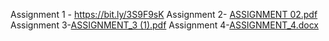 Assignment 1 - https://bit.ly/3S9F9sK
Assignment 2- [ASSIGNMENT 02.pdf](https://github.com/IBM-EPBL/IBM-Project-11000-1659251744/files/9648390/ASSIGNMENT.02.pdf)
Assignment 3-[ASSIGNMENT_3 (1).pdf](https://github.com/IBM-EPBL/IBM-Project-11000-1659251744/files/9742145/ASSIGNMENT_3.1.pdf)
Assignment 4-[ASSIGNMENT_4.docx](https://github.com/IBM-EPBL/IBM-Project-11000-1659251744/files/9945379/ASSIGNMENT_4.docx)
